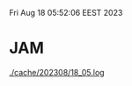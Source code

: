 Fri Aug 18 05:52:06 EEST 2023
# JAM
<a href='./cache/202308/18_05.log'>./cache/202308/18_05.log</a>
